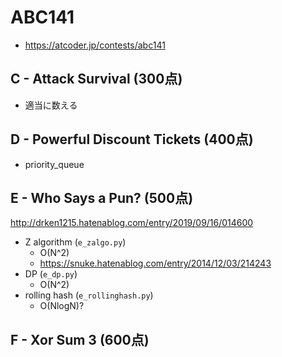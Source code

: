 # ABC141
* https://atcoder.jp/contests/abc141


## C - Attack Survival (300点)
* 適当に数える


## D - Powerful Discount Tickets (400点)
* priority_queue


## E - Who Says a Pun? (500点)
http://drken1215.hatenablog.com/entry/2019/09/16/014600

* Z algorithm (`e_zalgo.py`)
  - O(N^2)
  - https://snuke.hatenablog.com/entry/2014/12/03/214243
* DP (`e_dp.py`)
  - O(N^2)
* rolling hash (`e_rollinghash.py`)
  - O(NlogN)?


## F - Xor Sum 3 (600点)
